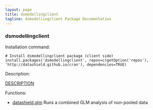 ```yaml
---
layout: page
title: dsmodellingclient
tagline: dsmodellingclient Package Documentation
---
```



### dsmodellingclient

Installation command:

	# Install dsmodellingclient package (client side)
	install.packages('dsmodellingclient', repos=c(getOption('repos'), 'http://datashield.github.io/cran'), dependencies=TRUE)

Description:

[DESCRIPTION](dsmodellingclient/DESCRIPTION)

Functions:

* [datashield.glm](datashield.glm.html) Runs a combined GLM analysis of non-pooled data